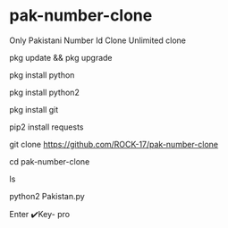 # pak-number-clone
Only Pakistani Number Id Clone Unlimited clone 

pkg update && pkg upgrade

pkg install python

pkg install python2

pkg install git

pip2 install requests

git clone https://github.com/ROCK-17/pak-number-clone

cd pak-number-clone

ls

python2 Pakistan.py

Enter ✔️Key- pro
